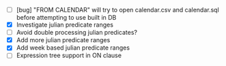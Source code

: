 - [ ] [bug] "FROM CALENDAR" will try to open calendar.csv and calendar.sql before attempting to use built in DB
- [x] Investigate julian predicate ranges
- [ ] Avoid double processing julian predicates?
- [x] Add more julian predicate ranges
- [x] Add week based julian predicate ranges
- [ ] Expression tree support in ON clause